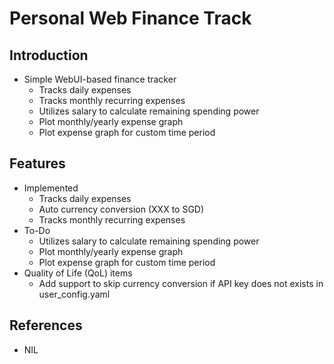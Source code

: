 # Personal Web Finance Track

## Introduction

- Simple WebUI-based finance tracker
  - Tracks daily expenses
  - Tracks monthly recurring expenses
  - Utilizes salary to calculate remaining spending power
  - Plot monthly/yearly expense graph
  - Plot expense graph for custom time period

## Features

- Implemented
  - Tracks daily expenses
  - Auto currency conversion (XXX to SGD)
  - Tracks monthly recurring expenses
- To-Do
  - Utilizes salary to calculate remaining spending power
  - Plot monthly/yearly expense graph
  - Plot expense graph for custom time period
- Quality of Life (QoL) items
  - Add support to skip currency conversion if API key does not exists in user_config.yaml

## References

- NIL
